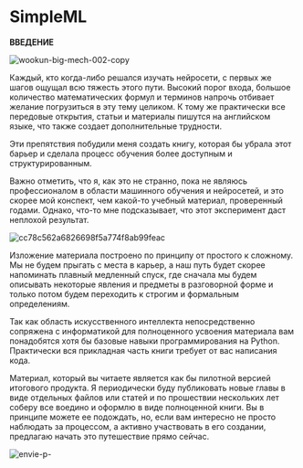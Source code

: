 # SimpleML
**ВВЕДЕНИЕ**

![wookun-big-mech-002-copy](https://github.com/user-attachments/assets/2385231d-9a8b-4917-8b51-01933262f340)

Каждый, кто когда-либо решался изучать нейросети, с первых же шагов ощущал всю тяжесть этого пути. Высокий порог входа, большое количество математических формул и терминов напрочь отбивает желание погрузиться в эту тему целиком. К тому же практически все передовые открытия, статьи и материалы пишутся на английском языке, что также создает дополнительные трудности. 

Эти препятствия побудили меня создать книгу, которая бы убрала этот барьер и сделала процесс обучения более доступным и структурированным. 

Важно отметить, что я, как это не странно, пока не являюсь профессионалом в области машинного обучения и нейросетей, и это скорее мой конспект, чем какой-то учебный материал, проверенный годами. Однако, что-то мне подсказывает, что этот эксперимент даст неплохой результат.

![cc78c562a6826698f5a774f8ab99feac](https://github.com/user-attachments/assets/253fd41d-ada1-4c7d-9772-e9977959ecb3)

Изложение материала построено по принципу от простого к сложному. Мы не будем прыгать с места в карьер, а наш путь будет скорее напоминать плавный медленный спуск, где сначала мы будем описывать некоторые явления и предметы в разговорной форме и только потом будем переходить к строгим и формальным определениям. 

Так как область искусственного интеллекта непосредственно сопряжена с информатикой для полноценного усвоения материала вам понадобятся хотя бы базовые навыки программирования на Python. Практически вся прикладная часть книги требует от вас написания кода. 

Материал, который вы читаете является как бы пилотной версией итогового продукта. Я периодически буду публиковать новые главы в виде отдельных файлов или статей и по прошествии нескольких лет соберу все воедино и оформлю в виде полноценной книги. Вы в принципе можете ее подождать, но, если вам интересно не просто наблюдать за процессом, а активно участвовать в его создании, предлагаю начать это путешествие прямо сейчас.

![envie-p-](https://github.com/user-attachments/assets/79f4517b-b436-4ae5-9e57-24f50faacc62)


